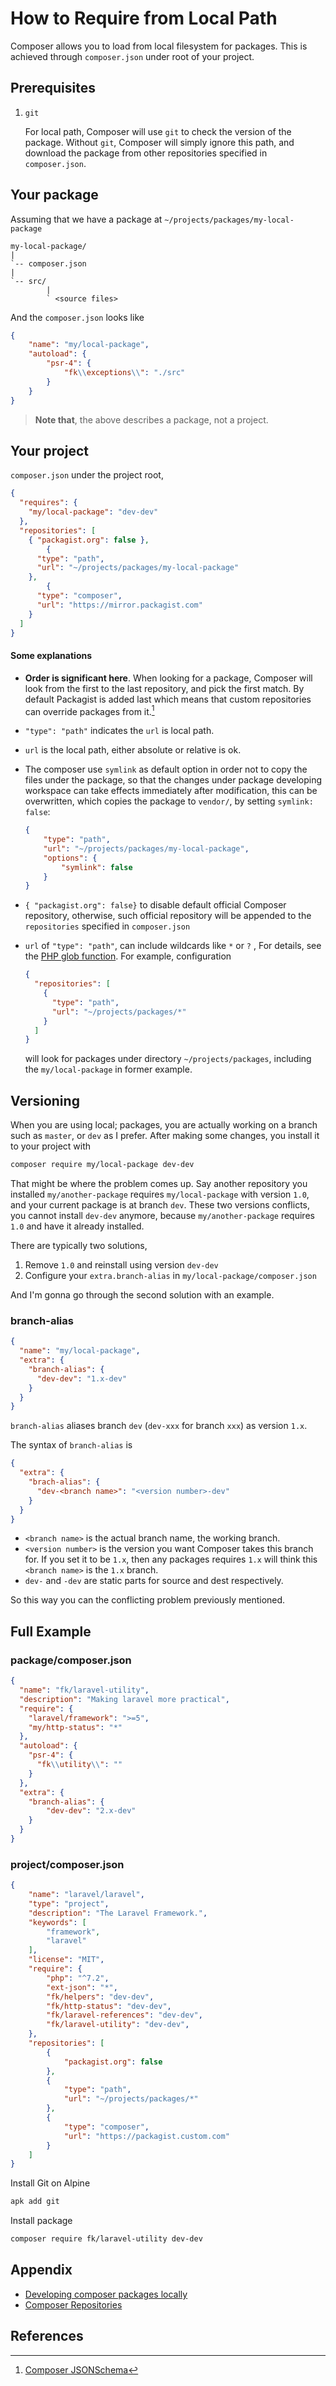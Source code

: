 # How to Require from Local Path

Composer allows you to load from local filesystem for packages. This is achieved through `composer.json` under root of your project.

## Prerequisites

1. `git` 

   For local path, Composer will use `git` to check the version of the package. Without `git`, Composer will simply ignore this path, and download the package from other repositories specified in `composer.json`.   

## Your package

Assuming that we have a package at `~/projects/packages/my-local-package`

```text
my-local-package/
|
`-- composer.json
|
`-- src/
		|
		` <source files>
```

And the `composer.json` looks like

```json
{
    "name": "my/local-package",
    "autoload": {
        "psr-4": {
            "fk\\exceptions\\": "./src"
        }
    }
}
```

> **Note that**, the above describes a package, not a project.

## Your project

`composer.json` under the project root,

```json
{
  "requires": {
    "my/local-package": "dev-dev"
  },
  "repositories": [
    { "packagist.org": false },
		{
      "type": "path",
      "url": "~/projects/packages/my-local-package"
    },
		{
      "type": "composer",
      "url": "https://mirror.packagist.com"
    }
  ]
}
```

#### Some explanations

- **Order is significant here**. When looking for a package, Composer will look from the first to the last repository, and pick the first match. By default Packagist is added last which means that custom repositories can override packages from it.[^1]

- `"type": "path"` indicates the `url` is local path.

- `url` is the local path, either absolute or relative is ok.

- The composer use `symlink` as default option in order not to copy the files under the package, so that the changes under package developing workspace can take effects immediately after modification, this can be overwritten, which copies the package to `vendor/`, by setting `symlink: false`:
  ```json
  {
      "type": "path",
      "url": "~/projects/packages/my-local-package",
      "options": {
          "symlink": false
      }
  }
  ```

- `{ "packagist.org": false}` to disable default official Composer repository, otherwise, such official repository will be appended to the `repositories` specified in `composer.json`

- `url` of `"type": "path"`, can include wildcards like `*` or `?` , For details, see the [PHP glob function](http://php.net/glob). For example, configuration

  ```json
  {
    "repositories": [
      {
        "type": "path",
        "url": "~/projects/packages/*"
      }
    ]
  }
  ```

  will look for packages under directory `~/projects/packages`, including the `my/local-package` in former example.

## Versioning

When you are using local; packages, you are actually working on a branch such as `master`, or `dev` as I prefer. After making some changes, you install it to your project with 

```bash
composer require my/local-package dev-dev
```

That might be where the problem comes up. Say another repository you installed `my/another-package` requires `my/local-package` with version `1.0`, and your current package is at branch `dev`. These two versions conflicts, you cannot install `dev-dev` anymore, because `my/another-package` requires `1.0` and have it already installed.

There are typically two solutions,

1. Remove `1.0` and reinstall using version `dev-dev` 
2. Configure your `extra.branch-alias` in  `my/local-package/composer.json`

And I'm gonna go through the second solution with an example.

### branch-alias

```json
{
  "name": "my/local-package",
  "extra": {
    "branch-alias": {
      "dev-dev": "1.x-dev"
    }
  }
}
```

`branch-alias` aliases branch `dev` (`dev-xxx` for branch `xxx`) as version `1.x`.

The syntax of `branch-alias` is

```json
{
  "extra": {
    "brach-alias": {
      "dev-<branch name>": "<version number>-dev"
    }
  }
}
```

- `<branch name>` is the actual branch name, the working branch.
- `<version number>` is the version you want Composer takes this branch for. If you set it to be `1.x`, then any packages requires `1.x` will think this `<branch name>` is the `1.x` branch.
- `dev-` and `-dev` are static parts for source and dest respectively.

So this way you can the conflicting problem previously mentioned.

## Full Example

### package/composer.json

```json
{
  "name": "fk/laravel-utility",
  "description": "Making laravel more practical",
  "require": {
    "laravel/framework": ">=5",
    "my/http-status": "*"
  },
  "autoload": {
    "psr-4": {
      "fk\\utility\\": ""
    }
  },
  "extra": {
    "branch-alias": {
        "dev-dev": "2.x-dev"
    }
  }
}
```

### project/composer.json

```json
{
    "name": "laravel/laravel",
    "type": "project",
    "description": "The Laravel Framework.",
    "keywords": [
        "framework",
        "laravel"
    ],
    "license": "MIT",
    "require": {
        "php": "^7.2",
        "ext-json": "*",
        "fk/helpers": "dev-dev",
        "fk/http-status": "dev-dev",
        "fk/laravel-references": "dev-dev",
        "fk/laravel-utility": "dev-dev",
    },
  	"repositories": [
        {
            "packagist.org": false
        },
        {
            "type": "path",
            "url": "~/projects/packages/*"
        },
        {
            "type": "composer",
            "url": "https://packagist.custom.com"
        }
    ]
}
```

Install Git on Alpine

```bash
apk add git
```

Install package

```bash
composer require fk/laravel-utility dev-dev
```

## Appendix

- [Developing composer packages locally](https://johannespichler.com/developing-composer-packages-locally/)
- [Composer Repositories](https://getcomposer.org/doc/05-repositories.md)

## References

[^1]: [Composer JSONSchema](https://getcomposer.org/doc/04-schema.md#repositories)


